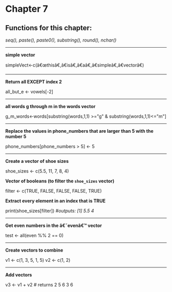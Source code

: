# Chapter 7
## Functions for this chapter:

*seq(), paste(), paste0(), substring(), round(), nchar()*

---

**simple vector**

simpleVect<-c(â€œthisâ€,â€isâ€,â€aâ€,â€simpleâ€,â€vectorâ€)

---

**Return all EXCEPT index 2**

all_but_e <- vowels[-2]

---

**all words g through m in the words vector**

g_m_words<-words[substring(words,1,1) >="g" & substring(words,1,1)<="m"]

---

**Replace the values in phone_numbers that are larger than 5 with the number 5**

 phone_numbers[phone_numbers >
5] <- 5

---

**Create a vector of shoe sizes**

shoe_sizes <- c(5.5, 11, 7, 8, 4)

**Vector of booleans (to filter the `shoe_sizes` vector)**

filter <- c(TRUE, FALSE, FALSE, FALSE, TRUE)

**Extract every element in an index that is TRUE**

print(shoe_sizes[filter]) *#outputs: [1]  5.5 4*

---

**Get even numbers in the â€˜evenâ€™ vector**

test <- all(even %% 2 == 0)

---
**Create vectors to combine**

v1 <- c(1, 3, 5, 1, 5)
v2 <- c(1, 2)

---

**Add vectors**

v3 <- v1 + v2 # returns 2 5 6 3 6
